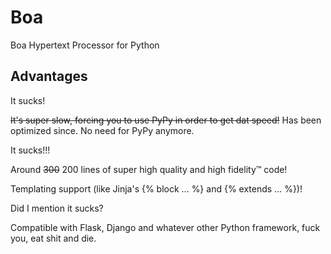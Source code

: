 # Boa
Boa Hypertext Processor for Python

## Advantages
It sucks!

~~It's super slow, forcing you to use PyPy in order to get dat speed!~~ Has been optimized since. No need for PyPy anymore.

It sucks!!!

Around ~~300~~ 200 lines of super high quality and high fidelity™ code!

Templating support (like Jinja's {% block ... %} and {% extends ... %})!

Did I mention it sucks?

Compatible with Flask, Django and whatever other Python framework, fuck you, eat shit and die.
